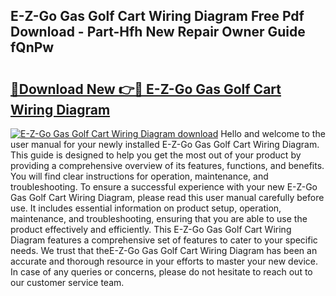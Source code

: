 ## E-Z-Go Gas Golf Cart Wiring Diagram Free Pdf Download - Part-Hfh New Repair Owner Guide fQnPw

# <h2><a href="http://dfhdlw.blite.top/?on=E-Z-Go+Gas+Golf+Cart+Wiring+Diagram">🔗Download New 👉🔴 E-Z-Go Gas Golf Cart Wiring Diagram</a></h2>

[![E-Z-Go Gas Golf Cart Wiring Diagram download](https://i.imgur.com/lujVjoI.png)](http://dfhdlw.blite.top/?on=E-Z-Go+Gas+Golf+Cart+Wiring+Diagram)
Hello and welcome to the user manual for your newly installed E-Z-Go Gas Golf Cart Wiring Diagram. This guide is designed to help you get the most out of your product by providing a comprehensive overview of its features, functions, and benefits. You will find clear instructions for operation, maintenance, and troubleshooting. To ensure a successful experience with your new E-Z-Go Gas Golf Cart Wiring Diagram, please read this user manual carefully before use. It includes essential information on product setup, operation, maintenance, and troubleshooting, ensuring that you are able to use the product effectively and efficiently. This E-Z-Go Gas Golf Cart Wiring Diagram features a comprehensive set of features to cater to your specific needs. We trust that theE-Z-Go Gas Golf Cart Wiring Diagram has been an accurate and thorough resource in your efforts to master your new device. In case of any queries or concerns, please do not hesitate to reach out to our customer service team.
